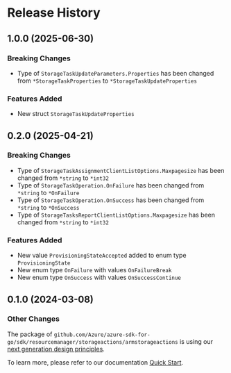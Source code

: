 # Release History

## 1.0.0 (2025-06-30)
### Breaking Changes

- Type of `StorageTaskUpdateParameters.Properties` has been changed from `*StorageTaskProperties` to `*StorageTaskUpdateProperties`

### Features Added

- New struct `StorageTaskUpdateProperties`


## 0.2.0 (2025-04-21)
### Breaking Changes

- Type of `StorageTaskAssignmentClientListOptions.Maxpagesize` has been changed from `*string` to `*int32`
- Type of `StorageTaskOperation.OnFailure` has been changed from `*string` to `*OnFailure`
- Type of `StorageTaskOperation.OnSuccess` has been changed from `*string` to `*OnSuccess`
- Type of `StorageTasksReportClientListOptions.Maxpagesize` has been changed from `*string` to `*int32`

### Features Added

- New value `ProvisioningStateAccepted` added to enum type `ProvisioningState`
- New enum type `OnFailure` with values `OnFailureBreak`
- New enum type `OnSuccess` with values `OnSuccessContinue`


## 0.1.0 (2024-03-08)
### Other Changes

The package of `github.com/Azure/azure-sdk-for-go/sdk/resourcemanager/storageactions/armstorageactions` is using our [next generation design principles](https://azure.github.io/azure-sdk/general_introduction.html).

To learn more, please refer to our documentation [Quick Start](https://aka.ms/azsdk/go/mgmt).